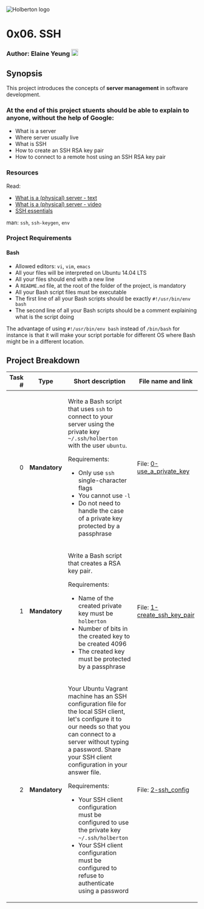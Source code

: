![Holberton logo](https://www.holbertonschool.com/assets/holberton-logo-1cc451260ca3cd297def53f2250a9794810667c7ca7b5fa5879a569a457bf16f.png)

# 0x06. SSH

### Author: Elaine Yeung [<img src="https://user-images.githubusercontent.com/23224088/27935507-4e614b68-6260-11e7-8b20-d0352ef3ff53.png" height="18px"/>](https://twitter.com/egsy) 

## Synopsis
This project introduces the concepts of **server management** in software development.

### At the end of this project stuents should be able to explain to anyone, **without the help of Google**:
*   What is a server
*   Where server usually live
*   What is SSH
*   How to create an SSH RSA key pair
*   How to connect to a remote host using an SSH RSA key pair

### Resources
Read:

*   [What is a (physical) server - text](https://en.wikipedia.org/wiki/Server_(computing)#Hardware_requirement)
*   [What is a (physical) server - video](https://www.youtube.com/watch?v=B1ANfsDyjeA)
*   [SSH essentials](https://www.digitalocean.com/community/tutorials/ssh-essentials-working-with-ssh-servers-clients-and-keys)

man: `ssh`, `ssh-keygen`, `env`

### Project Requirements
#### Bash 
*   Allowed editors: `vi`, `vim`, `emacs`
*   All your files will be interpreted on Ubuntu 14.04 LTS
*   All your files should end with a new line
*   A `README.md` file, at the root of the folder of the project, is mandatory
*   All your Bash script files must be executable
*   The first line of all your Bash scripts should be exactly `#!/usr/bin/env bash`
*   The second line of all your Bash scripts should be a comment explaining what is the script doing

The advantage of using `#!/usr/bin/env bash` instead of `/bin/bash` for instance is that it will make your script portable for different OS where Bash might be in a different location.

## Project Breakdown
Task # | Type | Short description | File name and link |
---: | --- | --- | --- |
0 | **Mandatory** | <p>Write a Bash script that uses <code>ssh</code> to connect to your server using the private key <code>~/.ssh/holberton</code> with the user <code>ubuntu</code>.</p><p>Requirements:</p><ul><li>Only use <code>ssh</code> single-character flags</li><li>You cannot use <code>-l</code></li><li>Do not need to handle the case of a private key protected by a passphrase</li></ul> | File: [0-use_a_private_key](./0-use_a_private_key)
1 | **Mandatory** | <p>Write a Bash script that creates a RSA key pair.</p><p>Requirements:</p><ul><li>Name of the created private key must be <code>holberton</code></li><li>Number of bits in the created key to be created 4096</li><li>The created key must be protected by a passphrase</li></ul> | File: [1-create_ssh_key_pair](./1-create_ssh_key_pair)
2 | **Mandatory** | <p>Your Ubuntu Vagrant machine has an SSH configuration file for the local SSH client, let&#39;s configure it to our needs so that you can connect to a server without typing a password.    Share your SSH client configuration in your answer file.</p><p>Requirements:</p><ul><li>Your SSH client configuration must be configured to use the private key <code>~/.ssh/holberton</code></li><li>Your SSH client configuration must be configured to refuse to authenticate using a password</li></ul> | File: [2-ssh_config](./2-ssh_config)


